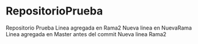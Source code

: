 # RepositorioPrueba
Repositorio Prueba
Linea agregada en Rama2
Nueva linea en NuevaRama
Linea agregada en Master antes del commit
Nueva linea Rama2